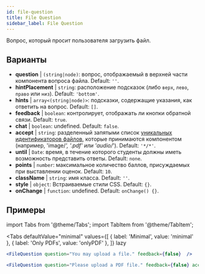 ```yaml
---
id: file-question 
title: File Question
sidebar_label: File Question
---
```


Вопрос, который просит пользователя загрузить файл.

## Варианты

* __question__ | `(string|node)`: вопрос, отображаемый в верхней части компонента вопроса файла. Default: `''`.
* __hintPlacement__ | `string`: расположение подсказок (либо `верх`, `лево`, `право` или `низ`). Default: `'bottom'`.
* __hints__ | `array<(string|node)>`: подсказки, содержащие указания, как ответить на вопрос. Default: `[]`.
* __feedback__ | `boolean`: контролирует, отображать ли кнопки обратной связи. Default: `true`.
* __chat__ | `boolean`: undefined. Default: `false`.
* __accept__ | `string`: разделенный запятыми список [уникальных идентификаторов файлов](https://developer.mozilla.org/en-US/docs/Web/HTML/Element/input/file#unique_file_type_specifiers), которые принимаются компонентом (например, 'image/*', '.pdf' или 'audio/*'). Default: `'*/*'`.
* __until__ | `Date`: время, в течение которого студенты должны иметь возможность представить ответы. Default: `none`.
* __points__ | `number`: максимальное количество баллов, присуждаемых при выставлении оценок. Default: `10`.
* __className__ | `string`: имя класса. Default: `''`.
* __style__ | `object`: Встраиваемые стили CSS. Default: `{}`.
* __onChange__ | `function`: undefined. Default: `onChange() {}`.


## Примеры

import Tabs from '@theme/Tabs';
import TabItem from '@theme/TabItem';

<Tabs
    defaultValue="minimal"
    values={[
        { label: 'Minimal', value: 'minimal' },
        { label: 'Only PDFs', value: 'onlyPDF' },
    ]}
    lazy
>

<TabItem value="minimal">

```jsx live
<FileQuestion question="You may upload a file." feedback={false}  />
```
</TabItem>

<TabItem value="onlyPDF">

```jsx live
<FileQuestion question="Please upload a PDF file." feedback={false} accept=".pdf" />
```

</TabItem>

</Tabs>
